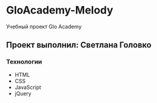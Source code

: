 # GloAcademy-Melody
Учебный проект Glo Academy
## Проект выполнил: Светлана Головко

### Технологии
- HTML
- CSS
- JavaScript 
- jQuery
